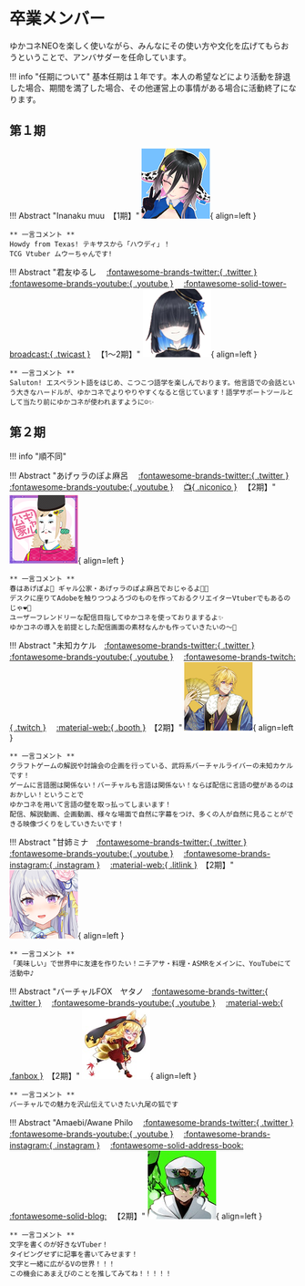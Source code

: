 # 卒業メンバー

ゆかコネNEOを楽しく使いながら、みんなにその使い方や文化を広げてもらおうということで、アンバサダーを任命しています。

!!! info "任期について"
    基本任期は１年です。本人の希望などにより活動を辞退した場合、期間を満了した場合、その他運営上の事情がある場合に活動終了になります。

## 第１期

!!! Abstract "Inanaku muu　【1期】"
    ![muu](images/Muu_icon.png){ align=left }

    ** 一言コメント **   
    Howdy from Texas! テキサスから「ハウディ」！
    TCG Vtuber ムウーちゃんです!

!!! Abstract "君友ゆるし 　[:fontawesome-brands-twitter:{ .twitter }](https://twitter.com/KimitomoJursxi) 　 [:fontawesome-brands-youtube:{ .youtube }](https://www.youtube.com/channel/UCfcMCHWc7DmnuLuusOZI_aw) 　[:fontawesome-solid-tower-broadcast:{ .twicast }](https://twitcasting.tv/kimitomojurusxi/) 　【1～2期】"
    ![君友ゆるし](images/yurushi.png){ align=left }

    ** 一言コメント **   
    Saluton! エスペラント語をはじめ、こつこつ語学を楽しんでおります。他言語での会話という大きなハードルが、ゆかコネでよりやりやすくなると信じています！語学サポートツールとして当たり前にゆかコネが使われますように☺️✨

## 第２期

!!! info "順不同"

!!! Abstract "あげヮラのぽよ麻呂 　[:fontawesome-brands-twitter:{ .twitter }](https://twitter.com/poyomaro_ageage)       　 [:fontawesome-brands-youtube:{ .youtube }](https://www.youtube.com/c/poyomaro) 　[:tv:{ .niconico }](https://www.nicovideo.jp/user/124588558) 　【2期】"
    ![あげヮラのぽよ麻呂](images/poyomaro.png){ align=left }

    ** 一言コメント **   
    春はあげぽよ💖 ギャル公家・あげヮラのぽよ麻呂でおじゃるよ🤟😎
    デスクに座りてAdobeを触りつつよろづのものを作っておるクリエイターVtuberでもあるのじゃ❤️‍🔥
    ユーザーフレンドリーな配信目指してゆかコネを使っておりまするよ✨
    ゆかコネの導入を前提とした配信画面の素材なんかも作っていきたいの～💪

!!! Abstract "未知カケル　[:fontawesome-brands-twitter:{ .twitter }](https://twitter.com/michikakeruch)       　 [:fontawesome-brands-youtube:{ .youtube }]( https://www.youtube.com/c/michikakeru) 　[:fontawesome-brands-twitch:{ .twitch }](https://www.twitch.tv/michi_kakeru) 　[:material-web:{ .booth }](　https://michikakeru.booth.pm/)　【2期】"
    ![未知カケル](images/kakeru.png){ align=left }

    ** 一言コメント **   
    クラフトゲームの解説や討論会の企画を行っている、武将系バーチャルライバーの未知カケルです！
    ゲームに言語圏は関係ない！バーチャルも言語は関係ない！ならば配信に言語の壁があるのはおかしい！ということで
    ゆかコネを用いて言語の壁を取っ払ってしまいます！
    配信、解説動画、企画動画、様々な場面で自然に字幕をつけ、多くの人が自然に見ることができる映像づくりをしていきたいです！

!!! Abstract "甘姉ミナ　[:fontawesome-brands-twitter:{ .twitter }](https://mobile.twitter.com/AmaneMina_maha5)       　 [:fontawesome-brands-youtube:{ .youtube }]( http://youtube.com/@AmaneMina) 　[:fontawesome-brands-instagram:{ .instagram }](https://www.instagram.com/amanemina_maha5) 　[:material-web:{ .litlink }](https://lit.link/AmaneMina)　【2期】"
    ![甘姉ミナ](images/mina.png){ align=left }

    ** 一言コメント **   
    「美味しい」で世界中に友達を作りたい！ニチアサ・料理・ASMRをメインに、YouTubeにて活動中♪ 

!!! Abstract "バーチャルFOX　ヤタノ　[:fontawesome-brands-twitter:{ .twitter }](https://twitter.com/fox_yata9)　 [:fontawesome-brands-youtube:{ .youtube }]( https://www.youtube.com/channel/UC445KYpV6LR1EtbpRU4rmbg) 　[:material-web:{ .fanbox }](https://yatano0721.fanbox.cc/)　【2期】"
    ![バーチャルFOX　ヤタノ](images/yatano.jpg){ align=left }

    ** 一言コメント **   
    バーチャルでの魅力を沢山伝えていきたい九尾の狐です

<!-- #### あまえび/阿和音フィロ -->

!!! Abstract "Amaebi/Awane Philo 　[:fontawesome-brands-twitter:{ .twitter }](https://twitter.com/awane_philo)       　 [:fontawesome-brands-youtube:{ .youtube }](https://youtube.com/channel/UCFMTDHoAZd7WOZn5CpOWiDg) 　[:fontawesome-brands-instagram:{ .instagram }](https://instagram.com/awane_philo) 　[:fontawesome-solid-address-book:](https://vprof.me/@/Awane_Philo) 　[:fontawesome-solid-blog:](https://vr-lifemagazine.com/author/amaebi0141friends/) 　【2期】"
    ![あまえび](images/amaebi.png){ align=left }

    ** 一言コメント **   
    文字を書くのが好きなVTuber！
    タイピングせずに記事を書いてみせます！
    文字と一緒に広がるVの世界！！！
    この機会にあまえびのことを推してみてね！！！！！
